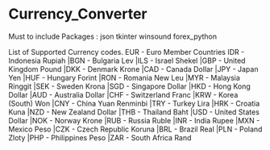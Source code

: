 # Currency_Converter

Must to include Packages :
  json
  tkinter
  winsound
  forex_python

List of Supported Currency codes. 
EUR - Euro Member Countries IDR - Indonesia Rupiah |BGN - Bulgaria Lev |ILS - Israel Shekel |GBP - United Kingdom Pound |DKK - Denmark Krone |CAD - Canada Dollar |JPY - Japan Yen |HUF - Hungary Forint |RON - Romania New Leu |MYR - Malaysia Ringgit |SEK - Sweden Krona |SGD - Singapore Dollar |HKD - Hong Kong Dollar |AUD - Australia Dollar |CHF - Switzerland Franc |KRW - Korea (South) Won |CNY - China Yuan Renminbi |TRY - Turkey Lira |HRK - Croatia Kuna |NZD - New Zealand Dollar |THB - Thailand Baht |USD - United States Dollar |NOK - Norway Krone |RUB - Russia Ruble |INR - India Rupee |MXN - Mexico Peso |CZK - Czech Republic Koruna |BRL - Brazil Real |PLN - Poland Zloty |PHP - Philippines Peso |ZAR - South Africa Rand
